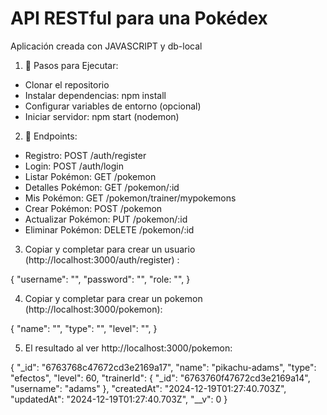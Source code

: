 # API RESTful para una Pokédex

Aplicación creada con JAVASCRIPT y db-local

1. 📝 Pasos para Ejecutar:

- Clonar el repositorio
- Instalar dependencias: npm install
- Configurar variables de entorno (opcional)
- Iniciar servidor: npm start (nodemon)

2. 🚀 Endpoints: 

- Registro: POST /auth/register
- Login: POST /auth/login
- Listar Pokémon: GET /pokemon
- Detalles Pokémon: GET /pokemon/:id
- Mis Pokémon: GET /pokemon/trainer/mypokemons
- Crear Pokémon: POST /pokemon
- Actualizar Pokémon: PUT /pokemon/:id
- Eliminar Pokémon: DELETE /pokemon/:id


3. Copiar y completar para crear un usuario (http://localhost:3000/auth/register) :

  {
      "username": "",
      "password": "",
      "role: "",
  }


4. Copiar y completar para crear un pokemon (http://localhost:3000/pokemon):

  {
    "name": "",
    "type": "",
    "level": "",
}

5. El resultado al ver http://localhost:3000/pokemon:

{
        "_id": "6763768c47672cd3e2169a17",
        "name": "pikachu-adams",
        "type": "efectos",
        "level": 60,
        "trainerId": {
            "_id": "6763760f47672cd3e2169a14",
            "username": "adams"
        },
        "createdAt": "2024-12-19T01:27:40.703Z",
        "updatedAt": "2024-12-19T01:27:40.703Z",
        "__v": 0
    }
